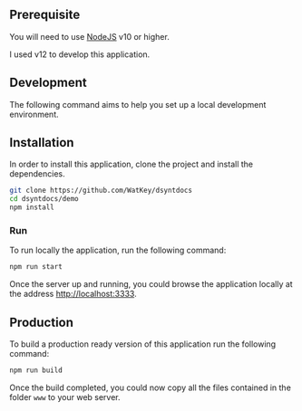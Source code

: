 ## Prerequisite

You will need to use [NodeJS](https://nodejs.org/en/) v10 or higher.

I used v12 to develop this application.

## Development

The following command aims to help you set up a local development environment.

## Installation

In order to install this application, clone the project and install the dependencies.

```bash
git clone https://github.com/WatKey/dsyntdocs
cd dsyntdocs/demo
npm install
```

### Run

To run locally the application, run the following command:

````bash
npm run start
````

Once the server up and running, you could browse the application locally at the address [http://localhost:3333](http://localhost:3333).

## Production

To build a production ready version of this application run the following command:

```bash
npm run build
```

Once the build completed, you could now copy all the files contained in the folder `www` to your web server.